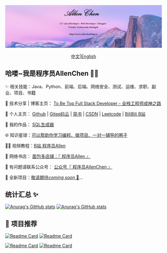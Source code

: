 <div align="center">
  <a href="https://www.allenchenblog.cn"><img src="images/allen-zc header.png" alt="AllenChen's header"></a>
<br>

[中文](./README.md)|[English](./README.en.md)
</div>

## 哈喽~我是程序员AllenChen 👋😀

✨ 相关技能：Java、Python、前端、后端、网络安全、测试、运维、求职、副业、项目、书籍

🏢 技术分享 | 博客主页： <a href="https://allen-zc.github.io/ToBeTopFullStackDeveloper/" target="_blank">To Be Top Full Stack Developer - 全栈工程师成神之路</a>

🏡 个人主页：
<a href="https://github.com/Allen-zc" target="_blank">Github</a>
 | 
<a href="https://gitee.com/allen-zc" target="_blank">Gitee码云</a>
 | 
<a href="https://www.jianshu.com/u/429669e67910" target="_blank">简书</a>
 | 
<a href="https://https://blog.csdn.net/YIGE_Programmer" target="_blank">CSDN</a>
 | 
<a href="https://leetcode-cn.com/u/allenchenchen/" target="_blank">Leetcode</a>
|
<a href="https://space.bilibili.com/403919468" target="_blank">BiliBili B站</a>

🚀 我的作品：
<a href="https://github.com/Allen-zc/ToBeTopFullStackDeveloper" target="_blank">SQL生成器</a>



[//]: # (💬🏬📓 原创项目教程：)

[//]: # (<a href="https://github.com/liyupi/yuapi-backend-public" target="_blank">API开放平台</a>)

[//]: # ( | )

[//]: # (<a href="https://github.com/liyupi/yuso-backend-public" target="_blank">聚合搜索平台</a>)

[//]: # ( | )

[//]: # (<a href="https://github.com/liyupi/yupao-backend-public" target="_blank">伙伴匹配系统</a>)

[//]: # ( | )

[//]: # (<a href="https://github.com/liyupi/user-center-backend-public" target="_blank">用户中心</a>)



🌐 知识星球：<a href="https://github.com/Allen-zc" target="_blank">可以帮助你学习编程、做项目、一对一辅导的圈子</a>

👨‍💻 视频教程：<a href="https://space.bilibili.com/403919468" target="_blank">B站 程序员Allen</a>

[//]: # (| 抖音 AllenChen)

📕 网络书店： <a href="https://mbd.pub/o/author-aGWTlGtlZA==/work" target="_blank">面包多店铺：『 程序员Allen 』</a>

👭 有问题请联系公众号： <a href="https://www.zhihu.com/people/allen-31-59" target="_blank">公众号『 程序员AllenChen 』</a>

🌱 全新项目：<a href="">敬请期待<em>coming soon</em> 🚀</a>...<br>


## 统计汇总 ✨

[//]: # (<img align="Allen Chen's Github Stats" height="137px" src="https://github-readme-stats.vercel.app/api?username=Allen-zc&hide_title=true&hide_border=true&show_icons=true&include_all_commits=true&line_height=21&bg_color=0,EC6C6C,FFD479,FFFC79,73FA79&theme=outrun&locale=cn" />)
[//]: # (<img align="Allen Chen's Github Stats" height="137px" src="https://github-readme-stats.vercel.app/api/top-langs/?username=Allen-zc&hide_title=true&hide_border=true&layout=compact&bg_color=0,73FA79,73FDFF,D783FF&theme=outrun&locale=cn" />)
[![Anurag's GitHub stats](https://github-readme-stats.vercel.app/api?username=Allen-zc&hide_title=true&hide_border=true&show_icons=true&include_all_commits=true&line_height=20&bg_color=0,EC6C6C,FFD479,FFFC79,73FA79&theme=outrun&locale=cn)](https://github.com/anuraghazra/github-readme-stats)
[![Anurag's GitHub stats](https://github-readme-stats.vercel.app/api/top-langs/?username=Allen-zc&hide_title=true&hide_border=true&layout=compact&bg_color=0,73FA79,73FDFF,D783FF&theme=outrun&locale=cn)](https://github.com/anuraghazra/github-readme-stats)


## 💼 项目推荐

[![Readme Card](https://github-readme-stats.vercel.app/api/pin/?username=allen-zc&repo=ToBeTopFullStackDeveloper&show_owner=AllenChen&line_height=17&bg_color=0,EC6C6C,FFD479,FFFC79,73FA79&theme=buefy )](https://github.com/Allen-zc/ToBeTopFullStackDeveloper)
[![Readme Card](https://github-readme-stats.vercel.app/api/pin/?username=allen-zc&repo=guide-rpc-framework&show_owner=Snailclimb&line_height=17&bg_color=0,73FA79,73FDFF,D783FF&theme=buefy )](https://github.com/Allen-zc/guide-rpc-framework)


[![Readme Card](https://github-readme-stats.vercel.app/api/pin/?username=allen-zc&repo=mall&show_owner=macrozheng&bg_color=0,EC6C6C,FFD479,FFFC79,73FA79&theme=buefy )](https://github.com/Allen-zc/mall)
[![Readme Card](https://github-readme-stats.vercel.app/api/pin/?username=allen-zc&repo=SpringAll&show_owner=wuyouzhuguli&bg_color=0,73FA79,73FDFF,D783FF&theme=buefy  )](https://github.com/Allen-zc/SpringAll)





